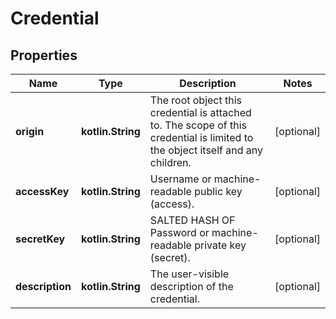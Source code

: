 
# Credential

## Properties
Name | Type | Description | Notes
------------ | ------------- | ------------- | -------------
**origin** | **kotlin.String** | The root object this credential is attached to. The scope of this credential is limited to the object itself and any children. |  [optional]
**accessKey** | **kotlin.String** | Username or machine-readable public key (access). |  [optional]
**secretKey** | **kotlin.String** | SALTED HASH OF Password or machine-readable private key (secret). |  [optional]
**description** | **kotlin.String** | The user-visible description of the credential. |  [optional]



